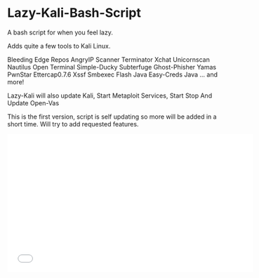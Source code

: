 Lazy-Kali-Bash-Script
=====================

A bash script for when you feel lazy.

Adds quite a few tools to Kali Linux.

Bleeding Edge Repos
AngryIP Scanner
Terminator
Xchat
Unicornscan
Nautilus Open Terminal
Simple-Ducky
Subterfuge
Ghost-Phisher
Yamas
PwnStar
Ettercap0.7.6
Xssf
Smbexec
Flash
Java
Easy-Creds
Java
... and more!

Lazy-Kali will also update Kali, Start Metaploit Services, Start Stop And Update Open-Vas

This is the first version, script is self updating so more will be added in a short time. Will try to add requested features.

<iframe width="560" height="315" src="//www.youtube.com/embed/38PXNJpIwck" frameborder="0" allowfullscreen></iframe>
